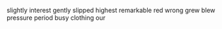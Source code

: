 slightly interest gently slipped highest remarkable red wrong grew blew pressure period busy clothing our